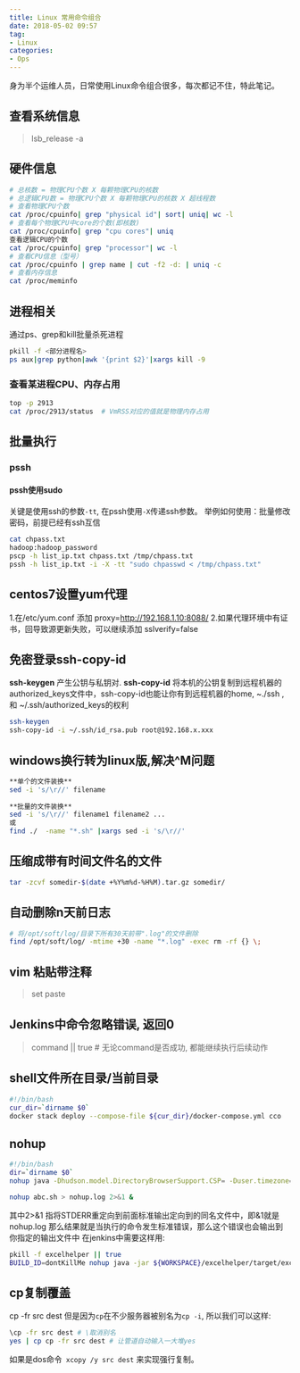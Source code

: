 ```yaml
---
title: Linux 常用命令组合
date: 2018-05-02 09:57
tag: 
- Linux
categories:
- Ops
---
```

身为半个运维人员，日常使用Linux命令组合很多，每次都记不住，特此笔记。
<!--more-->
## 查看系统信息
>lsb_release -a

## 硬件信息
```bash
# 总核数 = 物理CPU个数 X 每颗物理CPU的核数 
# 总逻辑CPU数 = 物理CPU个数 X 每颗物理CPU的核数 X 超线程数
# 查看物理CPU个数 
cat /proc/cpuinfo| grep "physical id"| sort| uniq| wc -l
# 查看每个物理CPU中core的个数(即核数) 
cat /proc/cpuinfo| grep "cpu cores"| uniq 
查看逻辑CPU的个数 
cat /proc/cpuinfo| grep "processor"| wc -l
# 查看CPU信息（型号）
cat /proc/cpuinfo | grep name | cut -f2 -d: | uniq -c
# 查看内存信息
cat /proc/meminfo
```
## 进程相关
通过ps、grep和kill批量杀死进程
```bash
pkill -f <部分进程名>
ps aux|grep python|awk '{print $2}'|xargs kill -9
```
### 查看某进程CPU、内存占用
```bash
top -p 2913
cat /proc/2913/status  # VmRSS对应的值就是物理内存占用
```
## 批量执行
### pssh
#### pssh使用sudo
关键是使用ssh的参数`-tt`, 在pssh使用`-X`传递ssh参数。
举例如何使用：批量修改密码，前提已经有ssh互信
```bash
cat chpass.txt
hadoop:hadoop_password
pscp -h list_ip.txt chpass.txt /tmp/chpass.txt
pssh -h list_ip.txt -i -X -tt "sudo chpasswd < /tmp/chpass.txt"
```

## centos7设置yum代理
1.在/etc/yum.conf 添加
proxy=http://192.168.1.10:8088/
2.如果代理环境中有证书，回导致源更新失败，可以继续添加
sslverify=false

## 免密登录ssh-copy-id
**ssh-keygen** 产生公钥与私钥对.
**ssh-copy-id**  将本机的公钥复制到远程机器的authorized_keys文件中，ssh-copy-id也能让你有到远程机器的home, ~./ssh , 和 ~/.ssh/authorized_keys的权利
```bash
ssh-keygen
ssh-copy-id -i ~/.ssh/id_rsa.pub root@192.168.x.xxx
```

## windows换行转为linux版,解决^M问题
```bash
**单个的文件装换**  
sed -i 's/\r//' filename  
  
**批量的文件装换**  
sed -i 's/\r//' filename1 filename2 ...  
或  
find ./  -name "*.sh" |xargs sed -i 's/\r//'
```
## 压缩成带有时间文件名的文件
```bash
tar -zcvf somedir-$(date +%Y%m%d-%H%M).tar.gz somedir/
```
## 自动删除n天前日志
```bash
# 将/opt/soft/log/目录下所有30天前带".log"的文件删除
find /opt/soft/log/ -mtime +30 -name "*.log" -exec rm -rf {} \;
```
## vim 粘贴带注释
>set paste

## Jenkins中命令忽略错误, 返回0
>command || true  # 无论command是否成功, 都能继续执行后续动作

## shell文件所在目录/当前目录
```bash
#!/bin/bash
cur_dir=`dirname $0`
docker stack deploy --compose-file ${cur_dir}/docker-compose.yml cco
```
## nohup
```bash
#!/bin/bash
dir=`dirname $0`
nohup java -Dhudson.model.DirectoryBrowserSupport.CSP= -Duser.timezone=Asia/Shanghai -jar ${dir}/jenkins.war 2>${dir}/jenkins.log &
```

```bash
nohup abc.sh > nohup.log 2>&1 &
```
其中2>&1 指将STDERR重定向到前面标准输出定向到的同名文件中，即&1就是nohup.log
那么结果就是当执行的命令发生标准错误，那么这个错误也会输出到你指定的输出文件中
在jenkins中需要这样用:
```bash
pkill -f excelhelper || true
BUILD_ID=dontKillMe nohup java -jar ${WORKSPACE}/excelhelper/target/excelhelper-1.0-SNAPSHOT.jar > /tmp/excelhelper.log 2>&1 &
```
## cp复制覆盖
cp -fr src dest
但是因为`cp`在不少服务器被别名为`cp -i`, 所以我们可以这样:
```bash
\cp -fr src dest # \取消别名
yes | cp cp -fr src dest # 让管道自动输入一大堆yes
```
如果是dos命令` xcopy /y src dest` 来实现强行复制。


<!--stackedit_data:
eyJoaXN0b3J5IjpbLTI2NTUyNjY3MSw2NDQwMDk3MzJdfQ==
-->